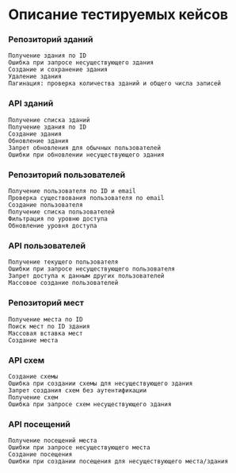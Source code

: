 # Описание тестируемых кейсов

### Репозиторий зданий

    Получение здания по ID
    Ошибка при запросе несуществующего здания
    Создание и сохранение здания
    Удаление здания
    Пагинация: проверка количества зданий и общего числа записей

### API зданий

    Получение списка зданий
    Получение здания по ID
    Создание здания
    Обновление здания
    Запрет обновления для обычных пользователей
    Ошибки при обновлении несуществующего здания

### Репозиторий пользователей

    Получение пользователя по ID и email
    Проверка существования пользователя по email
    Создание пользователя
    Получение списка пользователей
    Фильтрация по уровню доступа
    Обновление уровня доступа

### API пользователей

    Получение текущего пользователя
    Ошибки при запросе несуществующего пользователя
    Запрет доступа к данным других пользователей
    Массовое создание пользователей

### Репозиторий мест

    Получение места по ID
    Поиск мест по ID здания
    Массовая вставка мест
    Создание места

### API схем

    Создание схемы
    Ошибка при создании схемы для несуществующего здания
    Запрет создания схем без аутентификации
    Получение схем
    Ошибка при запросе схем несуществующего здания

### API посещений

    Получение посещений места
    Ошибки при запросе несуществующего места
    Создание посещения
    Ошибки при создании посещения для несуществующего места/здания
